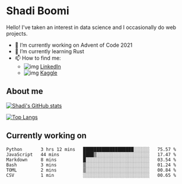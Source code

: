 # Shadi Boomi

Hello! I've taken an interest in data science and I occasionally do web projects.

- 🔭 I’m currently working on Advent of Code 2021
- 🌱 I’m currently learning Rust
- 📫 How to find me: 
  - ![img](https://www.linkedin.com/favicon.ico) [LinkedIn](https://www.linkedin.com/in/shadiboomi/)
  - ![img](https://www.kaggle.com/static/images/favicon.ico) [Kaggle](https://www.kaggle.com/sboomi)

##  About me

[![Shadi's GitHub stats](https://github-readme-stats.vercel.app/api?username=sboomi&show_icons=true&theme=radical)](https://github.com/anuraghazra/github-readme-stats)

[![Top Langs](https://github-readme-stats.vercel.app/api/top-langs/?username=sboomi&layout=compact&theme=default)](https://github.com/anuraghazra/github-readme-stats)

## Currently working on

<!--START_SECTION:waka-->

```text
Python       3 hrs 12 mins   ███████████████████░░░░░░   75.57 %
JavaScript   44 mins         ████▒░░░░░░░░░░░░░░░░░░░░   17.47 %
Markdown     8 mins          █░░░░░░░░░░░░░░░░░░░░░░░░   03.54 %
Bash         3 mins          ▒░░░░░░░░░░░░░░░░░░░░░░░░   01.24 %
TOML         2 mins          ▒░░░░░░░░░░░░░░░░░░░░░░░░   00.84 %
CSV          1 min           ░░░░░░░░░░░░░░░░░░░░░░░░░   00.65 %
```

<!--END_SECTION:waka-->
